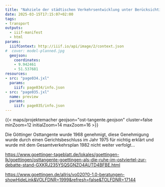 ```yaml
---
title: "Nahziele der städtischen Verkehrsentwicklung unter Berücksichtigung des fließenden und ruhenden Verkehrs"
date: 2025-03-15T17:15:07+02:00
tags:
- transport
outputs:
  - iiif-manifest
  - html
params:
  iiifContext: http://iiif.io/api/image/2/context.json
#  cover: model-planned.jpg
  geojson:
    coordinates:
    - 9.942461
    - 51.537681
resources:
- src: "page034.jxl"
  params:
    iiif: page034/info.json
- src: "page035.jxl"
  name: preview
  params:
    iiif: page035/info.json
---
```



<!--more-->
{{< maps/projektemacher geojson="ost-tangente.geojson" cluster=false minZoom=12 initialZoom=14 maxZoom=16 >}}

Die Göttinger Osttangente wurde 1968 genehmigt, diese Genehmigung wurde durch einen Gerichtsbeschluss im Jahr 1975 für nichtig erklärt und wurde mit dem Gesamtverkehrsplan 1982 nicht weiter verfolgt...

https://www.goettinger-tageblatt.de/lokales/goettingen-lk/goettingen/osttangente-goettingen-als-die-ruhe-im-ostviertel-zur-debatte-stand-GXKRJ235YSQSGNZO4AUTD4BFBE.html


https://www.goettingen.de/allris/vo020?0-1.0-beratungen-showHideLink&VOLFDNR=1999&refresh=false&TOLFDNR=17144
